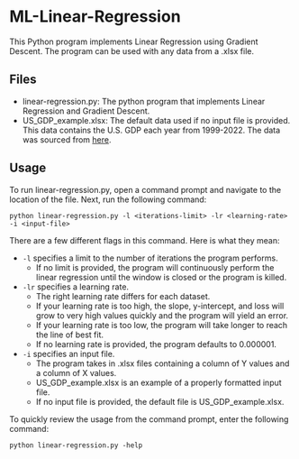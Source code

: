 # ML-Linear-Regression
This Python program implements Linear Regression using Gradient Descent. The program can be used with any data from a .xlsx file. 

## Files
- linear-regression.py: The python program that implements Linear Regression and Gradient Descent.
- US_GDP_example.xlsx: The default data used if no input file is provided. This data contains the U.S. GDP each year from 1999-2022. The data was sourced from [here](https://www.kaggle.com/datasets/alejopaullier/-gdp-by-country-1999-2022).

## Usage
To run linear-regression.py, open a command prompt and navigate to the location of the file. Next, run the following command:

`python linear-regression.py -l <iterations-limit> -lr <learning-rate> -i <input-file>`

There are a few different flags in this command. Here is what they mean:
- `-l` specifies a limit to the number of iterations the program performs.
  - If no limit is provided, the program will continuously perform the linear regression until the window is closed or the program is killed.
- `-lr` specifies a learning rate.
  - The right learning rate differs for each dataset.
  - If your learning rate is too high, the slope, y-intercept, and loss will grow to very high values quickly and the program will yield an error.
  - If your learning rate is too low, the program will take longer to reach the line of best fit. 
  - If no learning rate is provided, the program defaults to 0.000001.
- `-i` specifies an input file.
  - The program takes in .xlsx files containing a column of Y values and a column of X values. 
  - US_GDP_example.xlsx is an example of a properly formatted input file.
  - If no input file is provided, the default file is US_GDP_example.xlsx.

To quickly review the usage from the command prompt, enter the following command:

`python linear-regression.py -help`

